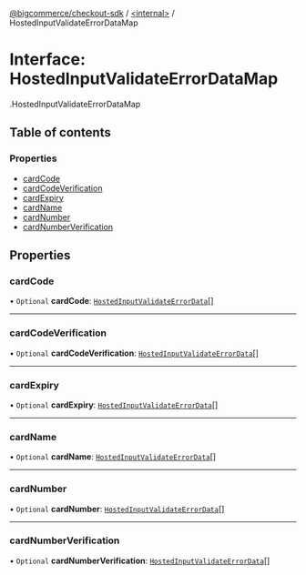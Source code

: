 [@bigcommerce/checkout-sdk](../README.md) / [<internal\>](../modules/internal_.md) / HostedInputValidateErrorDataMap

# Interface: HostedInputValidateErrorDataMap

[<internal>](../modules/internal_.md).HostedInputValidateErrorDataMap

## Table of contents

### Properties

- [cardCode](internal_.HostedInputValidateErrorDataMap.md#cardcode)
- [cardCodeVerification](internal_.HostedInputValidateErrorDataMap.md#cardcodeverification)
- [cardExpiry](internal_.HostedInputValidateErrorDataMap.md#cardexpiry)
- [cardName](internal_.HostedInputValidateErrorDataMap.md#cardname)
- [cardNumber](internal_.HostedInputValidateErrorDataMap.md#cardnumber)
- [cardNumberVerification](internal_.HostedInputValidateErrorDataMap.md#cardnumberverification)

## Properties

### cardCode

• `Optional` **cardCode**: [`HostedInputValidateErrorData`](internal_.HostedInputValidateErrorData.md)[]

___

### cardCodeVerification

• `Optional` **cardCodeVerification**: [`HostedInputValidateErrorData`](internal_.HostedInputValidateErrorData.md)[]

___

### cardExpiry

• `Optional` **cardExpiry**: [`HostedInputValidateErrorData`](internal_.HostedInputValidateErrorData.md)[]

___

### cardName

• `Optional` **cardName**: [`HostedInputValidateErrorData`](internal_.HostedInputValidateErrorData.md)[]

___

### cardNumber

• `Optional` **cardNumber**: [`HostedInputValidateErrorData`](internal_.HostedInputValidateErrorData.md)[]

___

### cardNumberVerification

• `Optional` **cardNumberVerification**: [`HostedInputValidateErrorData`](internal_.HostedInputValidateErrorData.md)[]
